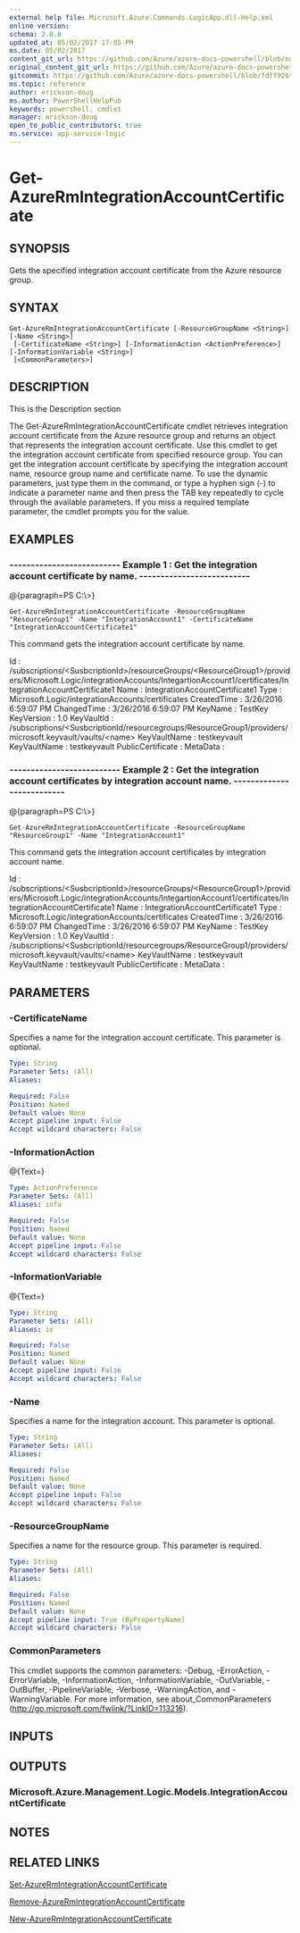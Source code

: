 ```yaml
---
external help file: Microsoft.Azure.Commands.LogicApp.dll-Help.xml
online version:
schema: 2.0.0
updated_at: 05/02/2017 17:05 PM
ms.date: 05/02/2017
content_git_url: https://github.com/Azure/azure-docs-powershell/blob/master/azureps-cmdlets-docs/ResourceManager/AzureRM.LogicApp/v1.0.8/Get-AzureRmIntegrationAccountCertificate.md
original_content_git_url: https://github.com/Azure/azure-docs-powershell/blob/master/azureps-cmdlets-docs/ResourceManager/AzureRM.LogicApp/v1.0.8/Get-AzureRmIntegrationAccountCertificate.md
gitcommit: https://github.com/Azure/azure-docs-powershell/blob/fdff926f5dd35f9020f210f87b450464ba162edc
ms.topic: reference
author: erickson-doug
ms.author: PowerShellHelpPub
keywords: powershell, cmdlet
manager: erickson-doug
open_to_public_contributors: true
ms.service: app-service-logic
---
```


# Get-AzureRmIntegrationAccountCertificate

## SYNOPSIS
Gets the specified integration account certificate from the Azure resource group.

## SYNTAX

```
Get-AzureRmIntegrationAccountCertificate [-ResourceGroupName <String>] [-Name <String>]
 [-CertificateName <String>] [-InformationAction <ActionPreference>] [-InformationVariable <String>]
 [<CommonParameters>]
```

## DESCRIPTION
This is the Description section

The Get-AzureRmIntegrationAccountCertificate cmdlet retrieves integration account certificate from the Azure resource group and returns an object that represents the integration account certificate.
Use this cmdlet to get the integration account certificate from specified resource group.
You can get the integration account certificate by specifying the integration account name, resource group name and certificate name.
To use the dynamic parameters, just type them in the command, or type a hyphen sign (-) to indicate a parameter name and then press the TAB key repeatedly to cycle through the available parameters.
If you miss a required template parameter, the cmdlet prompts you for the value.

## EXAMPLES

### --------------------------  Example 1 : Get the integration account certificate by name.  --------------------------
@{paragraph=PS C:\\\>}



```
Get-AzureRmIntegrationAccountCertificate -ResourceGroupName "ResourceGroup1" -Name "IntegrationAccount1" -CertificateName "IntegrationAccountCertificate1"
```

This command gets the integration account certificate by name.

Id                : /subscriptions/\<SusbcriptionId\>/resourceGroups/\<ResourceGroup1\>/providers/Microsoft.Logic/integrationAccounts/IntegartionAccount1/certificates/IntegrationAccountCertificate1
Name              : IntegrationAccountCertificate1
Type              : Microsoft.Logic/integrationAccounts/certificates
CreatedTime       : 3/26/2016 6:59:07 PM
ChangedTime       : 3/26/2016 6:59:07 PM
KeyName           : TestKey
KeyVersion        : 1.0
KeyVaultId        : /subscriptions/\<SusbcriptionId/resourcegroups/ResourceGroup1/providers/microsoft.keyvault/vaults/\<name\>
KeyVaultName      : testkeyvault
KeyVaultName      : testkeyvault
PublicCertificate :
MetaData          :

### --------------------------  Example 2 : Get the integration account certificates by integration account name.  --------------------------
@{paragraph=PS C:\\\>}



```
Get-AzureRmIntegrationAccountCertificate -ResourceGroupName "ResourceGroup1" -Name "IntegrationAccount1"
```

This command gets the integration account certificates by integration account name.

Id                : /subscriptions/\<SusbcriptionId\>/resourceGroups/\<ResourceGroup1\>/providers/Microsoft.Logic/integrationAccounts/IntegartionAccount1/certificates/IntegrationAccountCertificate1
Name              : IntegrationAccountCertificate1
Type              : Microsoft.Logic/integrationAccounts/certificates
CreatedTime       : 3/26/2016 6:59:07 PM
ChangedTime       : 3/26/2016 6:59:07 PM
KeyName           : TestKey
KeyVersion        : 1.0
KeyVaultId        : /subscriptions/\<SusbcriptionId/resourcegroups/ResourceGroup1/providers/microsoft.keyvault/vaults/\<name\>
KeyVaultName      : testkeyvault
KeyVaultName      : testkeyvault
PublicCertificate :
MetaData          :

## PARAMETERS

### -CertificateName
Specifies a name for the integration account certificate.
This parameter is optional.

```yaml
Type: String
Parameter Sets: (All)
Aliases: 

Required: False
Position: Named
Default value: None
Accept pipeline input: False
Accept wildcard characters: False
```

### -InformationAction
@{Text=}

```yaml
Type: ActionPreference
Parameter Sets: (All)
Aliases: infa

Required: False
Position: Named
Default value: None
Accept pipeline input: False
Accept wildcard characters: False
```

### -InformationVariable
@{Text=}

```yaml
Type: String
Parameter Sets: (All)
Aliases: iv

Required: False
Position: Named
Default value: None
Accept pipeline input: False
Accept wildcard characters: False
```

### -Name
Specifies a name for the integration account.
This parameter is optional.

```yaml
Type: String
Parameter Sets: (All)
Aliases: 

Required: False
Position: Named
Default value: None
Accept pipeline input: False
Accept wildcard characters: False
```

### -ResourceGroupName
Specifies a name for the resource group.
This parameter is required.

```yaml
Type: String
Parameter Sets: (All)
Aliases: 

Required: False
Position: Named
Default value: None
Accept pipeline input: True (ByPropertyName)
Accept wildcard characters: False
```

### CommonParameters
This cmdlet supports the common parameters: -Debug, -ErrorAction, -ErrorVariable, -InformationAction, -InformationVariable, -OutVariable, -OutBuffer, -PipelineVariable, -Verbose, -WarningAction, and -WarningVariable. For more information, see about_CommonParameters (http://go.microsoft.com/fwlink/?LinkID=113216).

## INPUTS

## OUTPUTS

### Microsoft.Azure.Management.Logic.Models.IntegrationAccountCertificate

## NOTES

## RELATED LINKS

[Set-AzureRmIntegrationAccountCertificate]()

[Remove-AzureRmIntegrationAccountCertificate]()

[New-AzureRmIntegrationAccountCertificate]()

